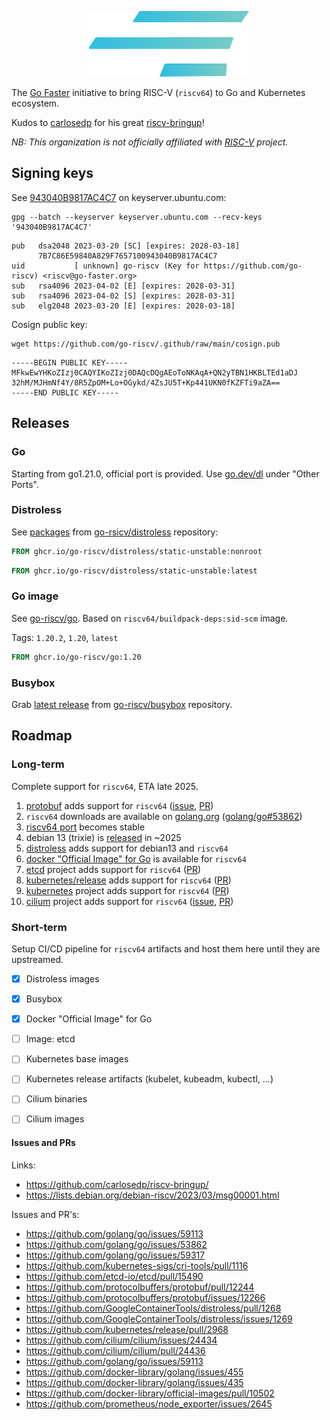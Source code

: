<p align="center">
<a href="https://go-faster.org"><img src="./profile/logo_borderless.svg" width="256" height="105" alt="go faster logo"></a>
</p>

The [Go Faster](https://github.com/go-faster/) initiative to bring RISC-V (`riscv64`) to Go and Kubernetes ecosystem.

Kudos to [carlosedp](https://github.com/carlosedp) for his great [riscv-bringup](https://github.com/carlosedp/riscv-bringup/)!

*NB: This organization is not officially affiliated with [RISC-V](https://riscv.org/) project.*

## Signing keys

See [943040B9817AC4C7][keyserver] on keyserver.ubuntu.com:

[keyserver]: https://keyserver.ubuntu.com/pks/lookup?search=943040B9817AC4C7&fingerprint=on&op=index

```
gpg --batch --keyserver keyserver.ubuntu.com --recv-keys '943040B9817AC4C7'
```

```
pub   dsa2048 2023-03-20 [SC] [expires: 2028-03-18]
      7B7C86E59840A829F7657100943040B9817AC4C7
uid           [ unknown] go-riscv (Key for https://github.com/go-riscv) <riscv@go-faster.org>
sub   rsa4096 2023-04-02 [E] [expires: 2028-03-31]
sub   rsa4096 2023-04-02 [S] [expires: 2028-03-31]
sub   elg2048 2023-03-20 [E] [expires: 2028-03-18]
```

Cosign public key:

```
wget https://github.com/go-riscv/.github/raw/main/cosign.pub
```
```
-----BEGIN PUBLIC KEY-----
MFkwEwYHKoZIzj0CAQYIKoZIzj0DAQcDQgAEoToNKAqA+QN2yTBN1HKBLTEd1aDJ
32hM/MJHmNf4Y/8R5ZpOM+Lo+OGykd/4ZsJU5T+Kp441UKN0fKZFTi9aZA==
-----END PUBLIC KEY-----
```

## Releases

### Go
Starting from go1.21.0, official port is provided. Use [go.dev/dl](https://go.dev/dl/) under "Other Ports".

### Distroless

See [packages][distroless-packages] from [go-rsicv/distroless][distroless-repo] repository:

```dockerfile
FROM ghcr.io/go-riscv/distroless/static-unstable:nonroot
```

```dockerfile
FROM ghcr.io/go-riscv/distroless/static-unstable:latest
```

### Go image
See [go-riscv/go][docker-package]. Based on `riscv64/buildpack-deps:sid-scm` image.

Tags: `1.20.2`, `1.20`, `latest`

[docker-package]: https://github.com/go-riscv/docker-library-go/pkgs/container/go

```dockerfile
FROM ghcr.io/go-riscv/go:1.20
```

[distroless-packages]: https://github.com/orgs/go-riscv/packages?repo_name=distroless
[distroless-repo]: https://github.com/go-riscv/distroless

### Busybox

Grab [latest release][busybox-latest] from [go-riscv/busybox][busybox-repo] repository.

[busybox-repo]: https://github.com/go-riscv/busybox
[busybox-latest]: https://github.com/go-riscv/busybox/releases/latest

## Roadmap
###  Long-term

Complete support for `riscv64`, ETA late 2025.

1. [protobuf][protobuf] adds support for `riscv64` ([issue][protobuf-issue], [PR][protobuf-pr])
2. `riscv64` downloads  are available on [golang.org](https://golang.org/dl/) ([golang/go#53862][go-issue])
3. [riscv64 port](https://wiki.debian.org/Ports/riscv64) becomes stable
4. debian 13 (trixie) is [released](https://en.wikipedia.org/wiki/Debian_version_history) in ~2025
5. [distroless](https://github.com/GoogleContainerTools/distroless/) adds support for  debian13 and `riscv64`
6. [docker "Official Image" for Go](https://github.com/docker-library/golang) is available for `riscv64`
7. [etcd][etcd] project adds support for `riscv64` ([PR][etcd-pr])
8. [kubernetes/release][k8s-release] adds support for `riscv64` ([PR][k8s-release-pr])
9. [kubernetes][k8s] project adds support for `riscv64` ([PR][k8s-pr])
10. [cilium][cilium] project adds support for `riscv64` ([issue][cilium-issue], [PR][cilium-pr])

[go-issue]: https://github.com/golang/go/issues/53862
[protobuf]: https://github.com/protocolbuffers/protobuf
[protobuf-issue]: https://github.com/protocolbuffers/protobuf/issues/12266
[protobuf-pr]: https://github.com/protocolbuffers/protobuf/pull/12244
[etcd]: https://github.com/etcd-io/etcd
[etcd-pr]: https://github.com/etcd-io/etcd/pull/15490
[k8s-release]: https://github.com/kubernetes/release
[k8s-release-pr]: https://github.com/kubernetes/release/pull/2968
[k8s]: https://github.com/kubernetes/kubernetes
[k8s-pr]: https://github.com/kubernetes/kubernetes/pull/116686
[cilium]: https://github.com/cilium/cilium
[cilium-issue]: https://github.com/cilium/cilium/issues/24434
[cilium-pr]: https://github.com/cilium/cilium/pull/24436

### Short-term

Setup CI/CD pipeline for `riscv64` artifacts and host them here until they are upstreamed.

- [x] Distroless images
- [x] Busybox
- [x] Docker "Official Image" for Go
- [ ] Image: etcd
- [ ] Kubernetes base images
- [ ] Kubernetes release artifacts (kubelet, kubeadm, kubectl, ...)
- [ ] Cilium binaries
- [ ] Cilium images


#### Issues and PRs

Links:

- https://github.com/carlosedp/riscv-bringup/
- https://lists.debian.org/debian-riscv/2023/03/msg00001.html

Issues and PR's:

- https://github.com/golang/go/issues/59113
- https://github.com/golang/go/issues/53862
- https://github.com/golang/go/issues/59317
- https://github.com/kubernetes-sigs/cri-tools/pull/1116
- https://github.com/etcd-io/etcd/pull/15490
- https://github.com/protocolbuffers/protobuf/pull/12244
- https://github.com/protocolbuffers/protobuf/issues/12266
- https://github.com/GoogleContainerTools/distroless/pull/1268
- https://github.com/GoogleContainerTools/distroless/issues/1269
- https://github.com/kubernetes/release/pull/2968
- https://github.com/cilium/cilium/issues/24434
- https://github.com/cilium/cilium/pull/24436
- https://github.com/golang/go/issues/59113
- https://github.com/docker-library/golang/issues/455
- https://github.com/docker-library/golang/issues/435
- https://github.com/docker-library/official-images/pull/10502
- https://github.com/prometheus/node_exporter/issues/2645